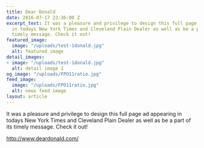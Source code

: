 ```yaml
---
title: Dear Donald
date: 2016-07-17 23:36:00 Z
excerpt_text: It was a pleasure and privilege to design this full page ad appearing
  in todays New York Times and Cleveland Plain Dealer as well as be a part of its
  timely message. Check it out!
featured_image:
  image: "/uploads/test-1donald.jpg"
  alt: featured_image
detail_images:
- image: "/uploads/test-1donald.jpg"
  alt: detail image 1
og_image: "/uploads/FPO11ratio.jpg"
feed_image:
  image: "/uploads/FPO11ratio.jpg"
  alt: news feed image
layout: article
---
```


It was a pleasure and privilege to design this full page ad appearing in todays New York Times and Cleveland Plain Dealer as well as be a part of its timely message. Check it out!

http://www.deardonald.com/